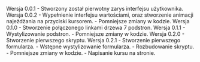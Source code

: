 Wersja 0.0.1
	- Stworzony został pierwotny zarys interfejsu użytkownika.
Wersja 0.0.2
	- Wypełnienie interfejsu wartościami, oraz stworzenie animacji najeżdżania na przyciski kursorem.
	- Pomniejsze zmiany w kodzie.
Wersja 0.1.0
	- Stworzenie połączonego linkami drzewa 7 podstron.
Wersja 0.1.1
	- Wystylizowanie podstron.
	- Pomniejsze zmiany w kodzie.
Wersja 0.2.0
	- Stworzenie pierwszego skryptu.
Wersja 0.2.1
	- Stworzenie pierwszego formularza.
	- Wstępne wystylizowanie formularza.
	- Rozbudowanie skryptu.
	- Pomniejsze zmiany w kodzie.
	- Napisanie kursu na stronie.

